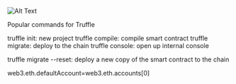 
![Alt Text](https://im7.ezgif.com/tmp/ezgif-7-91afb16fb157.gif)





Popular commands for Truffle

truffle init: new project
truffle compile: compile smart contract
truffle migrate: deploy to the chain
truffle console: open up internal console

truffle migrate --reset: deploy a new copy of the smart contract to the chain


web3.eth.defaultAccount=web3.eth.accounts[0]
